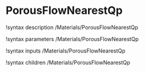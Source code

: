 # PorousFlowNearestQp
!syntax description /Materials/PorousFlowNearestQp

!syntax parameters /Materials/PorousFlowNearestQp

!syntax inputs /Materials/PorousFlowNearestQp

!syntax children /Materials/PorousFlowNearestQp

